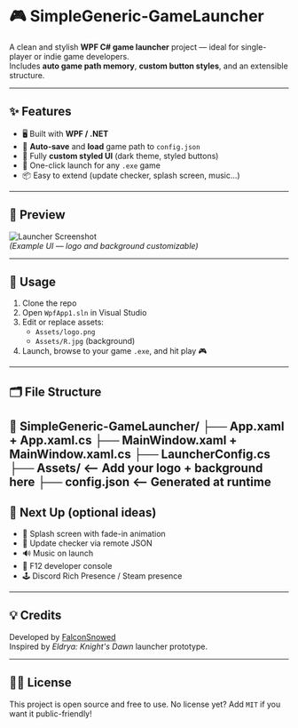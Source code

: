 # 🎮 SimpleGeneric-GameLauncher

A clean and stylish **WPF C# game launcher** project — ideal for single-player or indie game developers.  
Includes **auto game path memory**, **custom button styles**, and an extensible structure.

---

## ✨ Features

- 🖥️ Built with **WPF / .NET**
- 📁 **Auto-save** and **load** game path to `config.json`
- 🎨 Fully **custom styled UI** (dark theme, styled buttons)
- 🚀 One-click launch for any `.exe` game
- 📦 Easy to extend (update checker, splash screen, music...)

---

## 📸 Preview

![Launcher Screenshot](https://raw.githubusercontent.com/FalconSnowed/SimpleGeneric-GameLauncher/main/Assets/preview.jpg)  
*(Example UI — logo and background customizable)*

---

## 🔧 Usage

1. Clone the repo
2. Open `WpfApp1.sln` in Visual Studio
3. Edit or replace assets:
   - `Assets/logo.png`
   - `Assets/R.jpg` (background)
4. Launch, browse to your game `.exe`, and hit play 🎮

---

## 🗂 File Structure

📁 SimpleGeneric-GameLauncher/
├── App.xaml + App.xaml.cs
├── MainWindow.xaml + MainWindow.xaml.cs
├── LauncherConfig.cs
├── Assets/ <-- Add your logo + background here
├── config.json <-- Generated at runtime
---

## 🔮 Next Up (optional ideas)

- 🌌 Splash screen with fade-in animation
- 📡 Update checker via remote JSON
- 🔊 Music on launch
- 🧪 F12 developer console
- 🕹️ Discord Rich Presence / Steam presence

---

## 💡 Credits

Developed by [FalconSnowed](https://soundcloud.com/falconsnowed)  
Inspired by *Eldrya: Knight's Dawn* launcher prototype.

---

## 🧙‍♂️ License

This project is open source and free to use. No license yet? Add `MIT` if you want it public-friendly!

